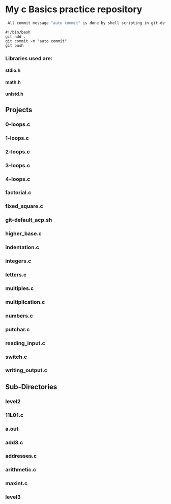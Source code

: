 # My c Basics practice repository

```c
 All commit message "auto commit" is done by shell scripting in git-default_acp.sh file.
 ```
```commandline
#!/bin/bash
git add .
git commit -m "auto commit"
git push
```

### Libraries used are:
#### stdio.h
#### math.h
#### unistd.h

## Projects

### 0-loops.c
### 1-loops.c
### 2-loops.c
### 3-loops.c
### 4-loops.c
### factorial.c
### fixed_square.c
### git-default_acp.sh
### higher_base.c
### indentation.c
### integers.c
### letters.c
### multiples.c
### multiplication.c
### numbers.c
### putchar.c
### reading_input.c
### switch.c
### writing_output.c

## Sub-Directories
### level2

### 11L01.c
### a.out
### add3.c
### addresses.c
### arithmetic.c
### maxint.c
### level3
